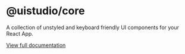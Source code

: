 # @uistudio/core

A collection of unstyled and keyboard friendly UI components for your React App.

[View full documentation](https://uistudio-core-storybook.vercel.app)
